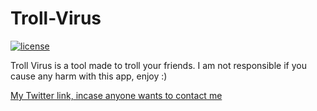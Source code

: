 # Troll-Virus
[![license](https://img.shields.io/github/license/mashape/apistatus.svg)](https://github.com/MinCarve/Troll-Virus/blob/master/LICENSE)
                                                                                                                                        
Troll Virus is a tool made to troll your friends. I am not responsible if you cause any harm with this app, enjoy :)   
   
   
<a href="twitter.com/mincarve">My Twitter link, incase anyone wants to contact me</a>
                                                                                        
                                                                                        
